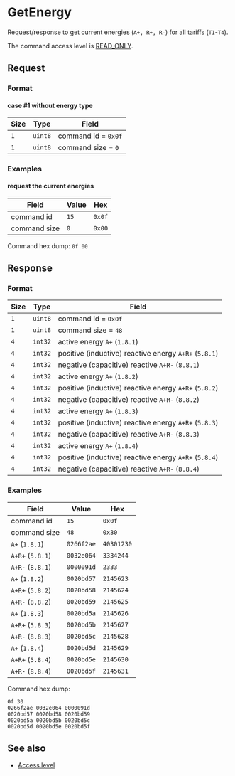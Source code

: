 # GetEnergy

Request/response to get current energies (`A+, R+, R-`) for all tariffs (`T1`-`T4`).

The command access level is [READ_ONLY](../basics.md#command-access-level).


## Request

### Format

#### case #1 without energy type

| Size | Type    | Field                                         |
| ---- | ------- | --------------------------------------------- |
| `1`  | `uint8` | command id = `0x0f`                           |
| `1`  | `uint8` | command size = `0`                            |

### Examples

#### request the current energies

| Field        | Value       | Hex    |
| ------------ | ----------- | ------ |
| command id   | `15`        | `0x0f` |
| command size | `0`         | `0x00` |

Command hex dump: `0f 00`


## Response

### Format

| Size | Type    | Field                                                 |
| ---- | ------- | ----------------------------------------------------- |
| `1`  | `uint8` | command id = `0x0f`                                   |
| `1`  | `uint8` | command size = `48`                                   |
| `4`  | `int32` | active energy `A+` (`1.8.1`)                          |
| `4`  | `int32` | positive (inductive) reactive energy `A+R+` (`5.8.1`) |
| `4`  | `int32` | negative (capacitive) reactive `A+R-` (`8.8.1`)       |
| `4`  | `int32` | active energy `A+` (`1.8.2`)                          |
| `4`  | `int32` | positive (inductive) reactive energy `A+R+` (`5.8.2`) |
| `4`  | `int32` | negative (capacitive) reactive `A+R-` (`8.8.2`)       |
| `4`  | `int32` | active energy `A+` (`1.8.3`)                          |
| `4`  | `int32` | positive (inductive) reactive energy `A+R+` (`5.8.3`) |
| `4`  | `int32` | negative (capacitive) reactive `A+R-` (`8.8.3`)       |
| `4`  | `int32` | active energy `A+` (`1.8.4`)                          |
| `4`  | `int32` | positive (inductive) reactive energy `A+R+` (`5.8.4`) |
| `4`  | `int32` | negative (capacitive) reactive `A+R-` (`8.8.4`)       |


### Examples

| Field            | Value       | Hex        |
| ---------------- | ----------- | ---------- |
| command id       | `15`        | `0x0f`     |
| command size     | `48`        | `0x30`     |
| `A+` (`1.8.1`)   | `0266f2ae`  | `40301230` |
| `A+R+` (`5.8.1`) | `0032e064`  | `3334244`  |
| `A+R-` (`8.8.1`) | `0000091d`  | `2333`     |
| `A+` (`1.8.2`)   | `0020bd57`  | `2145623`  |
| `A+R+` (`5.8.2`) | `0020bd58`  | `2145624`  |
| `A+R-` (`8.8.2`) | `0020bd59`  | `2145625`  |
| `A+` (`1.8.3`)   | `0020bd5a`  | `2145626`  |
| `A+R+` (`5.8.3`) | `0020bd5b`  | `2145627`  |
| `A+R-` (`8.8.3`) | `0020bd5c`  | `2145628`  |
| `A+` (`1.8.4`)   | `0020bd5d`  | `2145629`  |
| `A+R+` (`5.8.4`) | `0020bd5e`  | `2145630`  |
| `A+R-` (`8.8.4`) | `0020bd5f`  | `2145631`  |

Command hex dump:
```
0f 30
0266f2ae 0032e064 0000091d
0020bd57 0020bd58 0020bd59
0020bd5a 0020bd5b 0020bd5c
0020bd5d 0020bd5e 0020bd5f
```

## See also

* [Access level](../basics.md#command-access-level)
